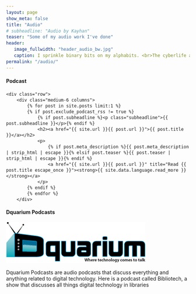 ```yaml
---
layout: page
show_meta: false
title: "Audio"
# subheadline: "Audio by Kayhan"
teaser: "Some of my audio work I've done"
header:
   image_fullwidth: "header_audio_bw.jpg"
   caption: I sprinkle binary bits on my alphabits. <br>The cyberlife and times of Kayhan B, digital librarian extraordinaire, podcaster and all around nice guy.
permalink: "/audio/"
---
```


#### Podcast

    <div class="row">
        <div class="medium-6 columns">
            {% for post in site.posts limit:1 %}
            {% if post.exclude_podcast_rss != true %}
                {% if post.subheadline %}<p class="subheadline">{{ post.subheadline }}</p>{% endif %}
                <h2><a href="{{ site.url }}{{ post.url }}">{{ post.title }}</a></h2>
                <p>
                    {% if post.meta_description %}{{ post.meta_description | strip_html | escape }}{% elsif post.teaser %}{{ post.teaser | strip_html | escape }}{% endif %}
                    <a href="{{ site.url }}{{ post.url }}" title="Read {{ post.title escape_once }}"><strong>{{ site.data.language.read_more }}</strong></a>
                </p>
            {% endif %}
            {% endfor %}
        </div>

#### Dquarium Podcasts

![Dquarium Logo](/images/dquarium-logo-small.png)

Dquarium Podcasts are audio podcasts that discuss everything and anything related to digital technology. Here is a podcast called Bibliotech, a show that discusses all things digital technology in libraries
